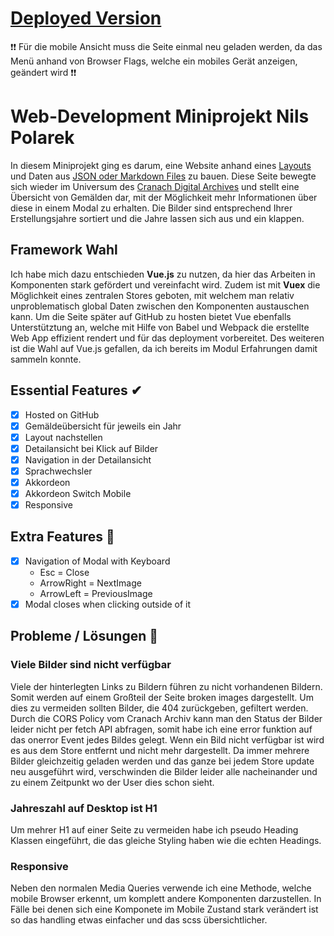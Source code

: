 # [Deployed Version](https://mi-classroom.github.io/miniprojekt-n-pola/)
❗❗ Für die mobile Ansicht muss die Seite einmal neu geladen werden, da das Menü anhand von Browser Flags, welche ein mobiles Gerät anzeigen, geändert wird ❗❗

# Web-Development Miniprojekt Nils Polarek
In diesem Miniprojekt ging es darum, eine Website anhand eines [Layouts](https://github.com/mi-classroom/content-pack-wd-miniprojekt-2020/tree/master/layouts) und Daten aus [JSON oder Markdown Files](https://github.com/mi-classroom/content-pack-wd-miniprojekt-2020/tree/master/data) zu bauen. Diese Seite bewegte sich wieder im Universum des [Cranach Digital Archives](http://lucascranach.org/) und stellt eine Übersicht von Gemälden dar, mit der Möglichkeit mehr Informationen über diese in einem Modal zu erhalten. Die Bilder sind entsprechend Ihrer Erstellungsjahre sortiert und die Jahre lassen sich aus und ein klappen.

## Framework Wahl
Ich habe mich dazu entschieden <b>Vue.js</b> zu nutzen, da hier das Arbeiten in Komponenten stark gefördert und vereinfacht wird. Zudem ist mit <b>Vuex</b> die Möglichkeit eines zentralen Stores geboten, mit welchem man relativ unproblematisch global Daten zwischen den Komponenten austauschen kann. Um die Seite später auf GitHub zu hosten bietet Vue ebenfalls Unterstütztung an, welche mit Hilfe von Babel und Webpack die erstellte Web App effizient rendert und für das deployment vorbereitet. Des weiteren ist die Wahl auf Vue.js gefallen, da ich bereits im Modul Erfahrungen damit sammeln konnte.

## Essential Features ✔
* [x] Hosted on GitHub
* [x] Gemäldeübersicht für jeweils ein Jahr
* [x] Layout nachstellen
* [x] Detailansicht bei Klick auf Bilder
* [x] Navigation in der Detailansicht
* [X] Sprachwechsler
* [x] Akkordeon
* [x] Akkordeon Switch Mobile
* [x] Responsive

## Extra Features 🚀
* [X] Navigation of Modal with Keyboard
  * Esc = Close
  * ArrowRight = NextImage
  * ArrowLeft = PreviousImage
* [X] Modal closes when clicking outside of it

## Probleme / Lösungen 🔎
### Viele Bilder sind nicht verfügbar
Viele der hinterlegten Links zu Bildern führen zu nicht vorhandenen Bildern. Somit werden auf einem Großteil der Seite broken images dargestellt.
Um dies zu vermeiden sollten Bilder, die 404 zurückgeben, gefiltert werden. Durch die CORS Policy vom Cranach Archiv kann man den Status der Bilder leider nicht per fetch API abfragen, somit habe ich eine error funktion auf das onerror Event jedes Bildes gelegt. Wenn ein Bild nicht verfügbar ist wird es aus dem Store entfernt und nicht mehr dargestellt.
Da immer mehrere Bilder gleichzeitig geladen werden und das ganze bei jedem Store update neu ausgeführt wird, verschwinden die Bilder leider alle nacheinander und zu einem Zeitpunkt wo der User dies schon sieht.

### Jahreszahl auf Desktop ist H1
Um mehrer H1 auf einer Seite zu vermeiden habe ich pseudo Heading Klassen eingeführt, die das gleiche Styling haben wie die echten Headings.

### Responsive
Neben den normalen Media Queries verwende ich eine Methode, welche mobile Browser erkennt, um komplett andere Komponenten darzustellen. In Fälle bei denen sich eine Komponete im Mobile Zustand stark verändert ist so das handling etwas einfacher und das scss übersichtlicher.
